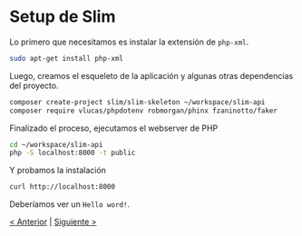 # Setup de Slim

Lo primero que necesitamos es instalar la extensión de `php-xml`.

```bash
sudo apt-get install php-xml
```

Luego, creamos el esqueleto de la aplicación y algunas otras dependencias del proyecto.

```bash
composer create-project slim/slim-skeleton ~/workspace/slim-api
composer require vlucas/phpdotenv robmorgan/phinx fzaninotto/faker
```

Finalizado el proceso, ejecutamos el webserver de PHP

```bash
cd ~/workspace/slim-api
php -S localhost:8000 -t public
```

Y probamos la instalación

```bash
curl http://localhost:8000
```

Deberíamos ver un `Hello word!`.

[< Anterior](01-theory.md) | [Siguiente >](03-db.md)

